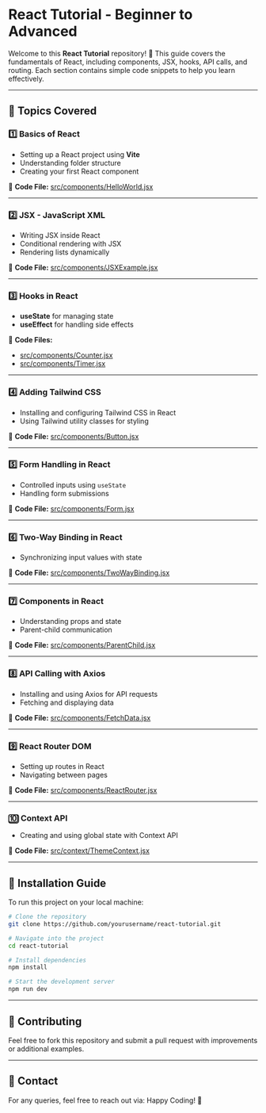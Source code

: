 # React Tutorial - Beginner to Advanced

Welcome to this **React Tutorial** repository! 🚀 This guide covers the fundamentals of React, including components, JSX, hooks, API calls, and routing. Each section contains simple code snippets to help you learn effectively.

---

## 📌 Topics Covered

### 1️⃣ Basics of React
- Setting up a React project using **Vite**
- Understanding folder structure
- Creating your first React component

📂 **Code File:** [src/components/HelloWorld.jsx](src/components/HelloWorld.jsx)

---

### 2️⃣ JSX - JavaScript XML
- Writing JSX inside React
- Conditional rendering with JSX
- Rendering lists dynamically

📂 **Code File:** [src/components/JSXExample.jsx](src/components/JSXExample.jsx)

---

### 3️⃣ Hooks in React
- **useState** for managing state
- **useEffect** for handling side effects

📂 **Code Files:**
- [src/components/Counter.jsx](src/components/Counter.jsx)
- [src/components/Timer.jsx](src/components/Timer.jsx)

---

### 4️⃣ Adding Tailwind CSS
- Installing and configuring Tailwind CSS in React
- Using Tailwind utility classes for styling

📂 **Code File:** [src/components/Button.jsx](src/components/Button.jsx)

---

### 5️⃣ Form Handling in React
- Controlled inputs using `useState`
- Handling form submissions

📂 **Code File:** [src/components/Form.jsx](src/components/Form.jsx)

---

### 6️⃣ Two-Way Binding in React
- Synchronizing input values with state

📂 **Code File:** [src/components/TwoWayBinding.jsx](src/components/TwoWayBinding.jsx)

---

### 7️⃣ Components in React
- Understanding props and state
- Parent-child communication

📂 **Code File:** [src/components/ParentChild.jsx](src/components/ParentChild.jsx)

---

### 8️⃣ API Calling with Axios
- Installing and using Axios for API requests
- Fetching and displaying data

📂 **Code File:** [src/components/FetchData.jsx](src/components/FetchData.jsx)

---

### 9️⃣ React Router DOM
- Setting up routes in React
- Navigating between pages

📂 **Code File:** [src/components/ReactRouter.jsx](src/components/ReactRouter.jsx)

---

### 🔟 Context API
- Creating and using global state with Context API

📂 **Code File:** [src/context/ThemeContext.jsx](src/context/ThemeContext.jsx)

---

## 📜 Installation Guide

To run this project on your local machine:

```bash
# Clone the repository
git clone https://github.com/yourusername/react-tutorial.git

# Navigate into the project
cd react-tutorial

# Install dependencies
npm install

# Start the development server
npm run dev
```

---

## 🤝 Contributing
Feel free to fork this repository and submit a pull request with improvements or additional examples.

---

## 📧 Contact
For any queries, feel free to reach out via:
Happy Coding! 🚀

